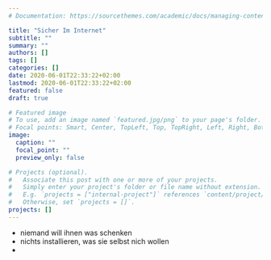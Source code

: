 ```yaml
---
# Documentation: https://sourcethemes.com/academic/docs/managing-content/

title: "Sicher Im Internet"
subtitle: ""
summary: ""
authors: []
tags: []
categories: []
date: 2020-06-01T22:33:22+02:00
lastmod: 2020-06-01T22:33:22+02:00
featured: false
draft: true

# Featured image
# To use, add an image named `featured.jpg/png` to your page's folder.
# Focal points: Smart, Center, TopLeft, Top, TopRight, Left, Right, BottomLeft, Bottom, BottomRight.
image:
  caption: ""
  focal_point: ""
  preview_only: false

# Projects (optional).
#   Associate this post with one or more of your projects.
#   Simply enter your project's folder or file name without extension.
#   E.g. `projects = ["internal-project"]` references `content/project/deep-learning/index.md`.
#   Otherwise, set `projects = []`.
projects: []
---
```


- niemand will ihnen was schenken
- nichts installieren, was sie selbst nich wollen
- 